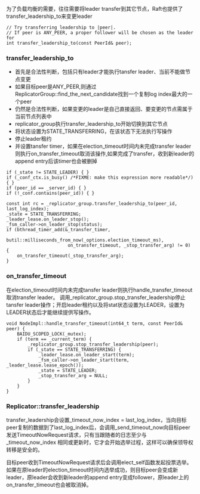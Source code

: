 为了负载均衡的需要，往往需要将leader transfer到其它节点，Raft也提供了transfer_leadership_to来变更leader
```
// Try transferring leadership to |peer|.
// If peer is ANY_PEER, a proper follower will be chosen as the leader for
int transfer_leadership_to(const PeerId& peer);
```

### transfer_leadership_to
- 首先是合法性判断，包括只有leader才能执行tansfer leader、当前不能做节点变更
- 如果目标peer是ANY_PEER,则通过ReplicatorGroup::find_the_next_candidate找到一个复制log index最大的一个peer
- 仍然是合法性判断，如果变更的leader是自己直接返回、要变更的节点需属于当前节点列表中
- replicator_group执行transfer_leadership_to开始切换到其它节点
- 将状态设置为STATE_TRANSFERRING，在该状态下无法执行写操作
- 停止leader租约
- 并设置tansfer timer，如果在election_timeout时间内未完成transfer leader则执行on_transfer_timeout取消该操作,如果完成了transfer，收到新leader的append entry后该timer也会被删掉

```
if (_state != STATE_LEADER) { }
if (_conf_ctx.is_busy() /*FIXME: make this expression more readable*/) { }
if (peer_id == _server_id) { }
if (!_conf.contains(peer_id)) { }

const int rc = _replicator_group.transfer_leadership_to(peer_id, last_log_index);
_state = STATE_TRANSFERRING;
_leader_lease.on_leader_stop();
_fsm_caller->on_leader_stop(status);
if (bthread_timer_add(&_transfer_timer,
                       butil::milliseconds_from_now(_options.election_timeout_ms),
                       on_transfer_timeout, _stop_transfer_arg) != 0) {
    on_transfer_timeout(_stop_transfer_arg);
}
```

### on_transfer_timeout
在election_timeout时间内未完成tansfer leader则执行handle_transfer_timeout取消transfer leader。
调用_replicator_group.stop_transfer_leadership停止tansfer leader操作；开启leader租约以及将stat状态设置为LEADER，设置为LEADER状态后才能继续提供写操作。 

```
void NodeImpl::handle_transfer_timeout(int64_t term, const PeerId& peer) {
    BAIDU_SCOPED_LOCK(_mutex);
    if (term == _current_term) {
        _replicator_group.stop_transfer_leadership(peer);
        if (_state == STATE_TRANSFERRING) {
            _leader_lease.on_leader_start(term);
            _fsm_caller->on_leader_start(term, _leader_lease.lease_epoch());
            _state = STATE_LEADER;
            _stop_transfer_arg = NULL;
        }
    }
}
```

### Replicator::transfer_leadership
transfer_leadership会设置_timeout_now_index = last_log_index，当向目标peer复制的数据到了last_log_index后，会调用_send_timeout_now向目标peer发送TimeoutNowRequest请求，只有当跟随者的日志至少与 _timeout_now_index 相同或更新时，它才会开始选举过程，这样可以确保领导权转移是安全的。  

目标peer收到TimeoutNowRequest请求后会调用elect_self函数发起投票选举。如果在原leader的election_timeout时间内选举成功，则目标peer会变成新leader，原leader会收到新leader的append entry变成follower，原leader上的on_transfer_timeout也会被取消掉。 


